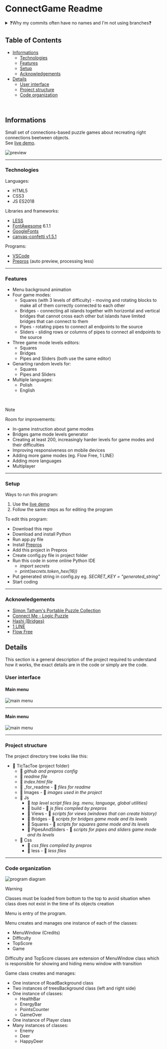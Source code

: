 # ConnectGame Readme
<details>
  <summary>❓Why my commits often have no names and I'm not using branches❓</summary>
  <ul>
    <li>I often create with bursts many things at once</li>
    <li>I don't plan things ahead, I just create things that seems good at that moment</li>
    <li>Sometimes I have bad internet connection and it is troublesome to send commits</li>
    <li>I'm coding alone so creating branches and describing commits is not useful for me</li>
  <ul>
</details>

## Table of Contents
* [Informations](#informations)
  * [Technologies](#technologies)
  * [Features](#features)
  * [Setup](#setup)
  * [Acknowledgements](#acknowledgements)
* [Details](#details)
  * [User interface](#user-interface)
  * [Project structure](#project-structure)
  * [Code organization](#code-organization)

<br>

## Informations
Small set of connections-based puzzle games about recreating right connections beetween objects.<br>
See [live demo](https://tic-tac-toe-alqu.onrender.com).

![preview](/_for_readme/preview.png)

----------------------------------

### Technologies
Languages:
- HTML5
- CSS3
- JS ES2018

Libraries and frameworks:
- [LESS](https://lesscss.org)
- [FontAwesome](https://fontawesome.com) 6.1.1
- [GoogleFonts](https://fonts.google.com)
- [canvas-confetti v1.5.1](https://www.npmjs.com/package/canvas-confetti)
  
Programs:
- [VSCode](https://code.visualstudio.com)
- [Prepros](https://prepros.io) (auto preview, processing less)
  
----------------------------------

### Features
- Menu background animation
- Four game modes:
  - Squares (with 3 levels of difficulty) - moving and rotating blocks to make all of them correctly connected to each other
  - Bridges - connecting all islands together with horizontal and vertical bridges that cannot cross each other but islands have limited bridges that can connect to them
  - Pipes - rotating pipes to connect all endpoints to the source
  - Sliders - sliding rows or columns of pipes to connect all endpoints to the source
- Three game mode levels editors:
  - Squares
  - Bridges
  - Pipes and Sliders (both use the same editor)
- Genarting random levels for:
  - Squares
  - Pipes and Sliders
- Multiple languages:
  - Polish
  - English

<br>

> [!NOTE]  
> Room for improvements:
> - In-game instruction about game modes
> - Bridges game mode levels generator
> - Creating at least 200, increasingly harder levels for game modes and their difficulties
> - Improving responsiveness on mobile devices
> - Adding more game modes (eg. Flow Free, 1 LINE)
> - Adding more languages
> - Multiplayer

----------------------------------

### Setup
Ways to run this program: 
1. Use the [live demo](https://tic-tac-toe-alqu.onrender.com)
2. Follow the same steps as for editing the program

To edit this program:
- Download this repo
- Download and install Python
- Run app.py file
- Install [Prepros](https://prepros.io)
- Add this project in Prepros
- Create config.py file in project folder
- Run this code in some online Python IDE
  - *import secrets*
  - *print(secrets.token_hex(16))*
- Put generated string in config.py eg. *SECRET_KEY = "generated_string"*
- Start coding

----------------------------------

### Acknowledgements
- [Simon Tatham's Portable Puzzle Collection](https://www.chiark.greenend.org.uk/~sgtatham/puzzles/)
- [Connect Me - Logic Puzzle](https://play.google.com/store/apps/details?id=net.bohush.connect.me.logic.puzzle&hl=en&gl=US)
- [Hashi (Bridges)](https://play.google.com/store/apps/details?id=ch.aorlinn.bridges&hl=en&gl=US)
- [1 LINE](https://alternativeto.net/software/1-line--connect-the-dots/about/)
- [Flow Free](https://play.google.com/store/apps/details?id=com.bigduckgames.flow&hl=pl&gl=US)

## Details
This section is a general description of the project required to understand how it works, the exact details are in the code or simply are the code.

### User interface
#### Main menu
![main menu](/_for_readme/main_menu.png)


----------------------------------

#### Main menu
![main menu](/_for_readme/main_menu.png)

----------------------------------

### Project structure
The project directory tree looks like this:
- :file_folder: TicTacToe (project folder)
  - :page_facing_up: *github and prepros config*
  - :page_facing_up: *readme file*
  - :page_facing_up: *index.html file*
  - :file_folder: _for_readme - :page_facing_up: *files for readme*
  - :file_folder: Images - :page_facing_up: *images used in the project*
  - :file_folder: Js
    - :page_facing_up: *top level script files (eg. menu, language, global utilities)*
    - :file_folder: build - :page_facing_up: *js files compiled by prepros*
    - :file_folder: Views - :page_facing_up: *scripts for views (windows that can create history)*
    - :file_folder: Bridges - :page_facing_up: *scripts for bridges game mode and its levels*
    - :file_folder: Squares - :page_facing_up: *scripts for squares game mode and its levels*
    - :file_folder: PipesAndSliders - :page_facing_up: *scripts for pipes and sliders game mode and its levels*
  - :file_folder: Css
    - :page_facing_up: *css files compiled by prepros*
    - :file_folder: less - :page_facing_up: *less files*

----------------------------------

### Code organization

![program diagram](/_for_readme/program_diagram.png)

> [!WARNING]  
> Classes must be loaded from bottom to the top to avoid situation when class does not exist in the time of its objects creation

Menu is entry of the program.

Menu creates and manages one instance of each of the classes:
- MenuWindow (Credits)
- Difficulty
- TopScore
- Game

Difficulty and TopScore classes are extension of MenuWindow class which is responsible for showing and hiding menu window with transition

Game class creates and manages:
- One instance of RoadBackground class
- Two instances of treesBackground class (left and right side)
- One instance of classes:
  - HealthBar
  - EnergyBar
  - PointsCounter
  - GameOver
- One instance of Player class
- Many instances of classes:
  - Enemy
  - Deer
  - HappyDeer

